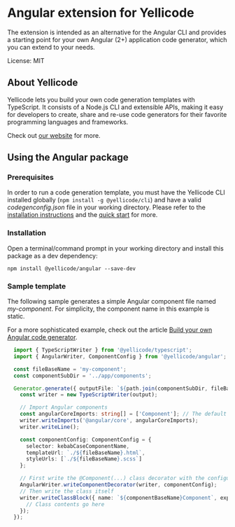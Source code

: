 # Angular extension for Yellicode
The extension is intended as an alternative for the Angular CLI and provides a starting point for your own Angular (2+) application code generator,
which you can extend to your needs. 

License: MIT

## About Yellicode
Yellicode lets you build your own code generation templates with TypeScript. It consists of a Node.js CLI and extensible APIs, making it easy for developers to create, share and re-use code generators for their favorite programming languages and frameworks.

Check out [our website](https://www.yellicode.com) for more.

## Using the Angular package
### Prerequisites
In order to run a code generation template, you must have the Yellicode CLI installed globally (`npm install -g @yellicode/cli`) and have a valid *codegenconfig.json* file in your working directory. Please refer to the [installation instructions](https://www.yellicode.com/docs/installation) and the [quick start](https://www.yellicode.com/docs/quickstart) for more.

### Installation
Open a terminal/command prompt in your working directory and install this package as a dev dependency:

```
npm install @yellicode/angular --save-dev
```

### Sample template
The following sample generates a simple Angular component file named *my-component*. For simplicity, the component name in this example is static.

For a more sophisticated example, check out the article [Build your own Angular code generator](https://www.yellicode.com/blog/angular-code-generator).

```ts
  import { TypeScriptWriter } from '@yellicode/typescript';
  import { AngularWriter, ComponentConfig } from '@yellicode/angular';

  const fileBaseName = 'my-component'; 
  const componentSubDir = '../app/components';

  Generator.generate({ outputFile: `${path.join(componentSubDir, fileBaseName)}.ts` }, (output) => {
    const writer = new TypeScriptWriter(output);

    // Import Angular components
    const angularCoreImports: string[] = ['Component']; // The default Angular imports that you need
    writer.writeImports('@angular/core', angularCoreImports);
    writer.writeLine();

    const componentConfig: ComponentConfig = {
      selector: kebabCaseComponentName,
      templateUrl: `./${fileBaseName}.html`,
      styleUrls: [`./${fileBaseName}.scss`]
    };

    // First write the @Component(...) class decorator with the configuration
    AngularWriter.writeComponentDecorator(writer, componentConfig);
    // Then write the class itself
    writer.writeClassBlock({ name: `${componentBaseName}Component`, export: true }, () => {
      // Class contents go here
    });
  });
 
```
